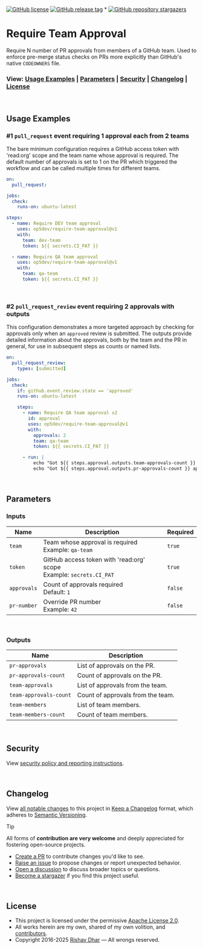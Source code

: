 [![GitHub license](https://img.shields.io/github/license/op5dev/require-team-approval?logo=apache&label=License)](LICENSE "Apache License 2.0.")
[![GitHub release tag](https://img.shields.io/github/v/release/op5dev/require-team-approval?logo=semanticrelease&label=Release)](https://github.com/op5dev/require-team-approval/releases "View all releases.")
*
[![GitHub repository stargazers](https://img.shields.io/github/stars/op5dev/require-team-approval)](https://github.com/op5dev/require-team-approval "Become a stargazer.")

# Require Team Approval

Require N number of PR approvals from members of a GitHub team. Used to enforce pre-merge status checks on PRs more explicitly than GitHub's native `CODEOWNERS` file.

### View: [Usage Examples](#usage-examples) | [Parameters](#parameters) | [Security](#security) | [Changelog](#changelog) | [License](#license)

</br>

## Usage Examples

### #1 `pull_request` event requiring 1 approval each from 2 teams

The bare minimum configuration requires a GitHub access token with 'read:org' scope and the team name whose approval is required. The default number of approvals is set to 1 on the PR which triggered the workflow and can be called multiple times for different teams.

```yaml
on:
  pull_request:

jobs:
  check:
    runs-on: ubuntu-latest

steps:
  - name: Require DEV team approval
    uses: op5dev/require-team-approval@v1
    with:
      team: dev-team
      token: ${{ secrets.CI_PAT }}

  - name: Require QA team approval
    uses: op5dev/require-team-approval@v1
    with:
      team: qa-team
      token: ${{ secrets.CI_PAT }}
```

</br>

### #2 `pull_request_review` event requiring 2 approvals with outputs

This configuration demonstrates a more targeted approach by checking for approvals only when an `approved` review is submitted. The outputs provide detailed information about the approvals, both by the team and the PR in general, for use in subsequent steps as counts or named lists.

```yaml
on:
  pull_request_review:
    types: [submitted]

jobs:
  check:
    if: github.event.review.state == 'approved'
    runs-on: ubuntu-latest

    steps:
      - name: Require QA team approval x2
        id: approval
        uses: op5dev/require-team-approval@v1
        with:
          approvals: 2
          team: qa-team
          token: ${{ secrets.CI_PAT }}

      - run: |
          echo "Got ${{ steps.approval.outputs.team-approvals-count }} / 2 approvals from QA."
          echo "Got ${{ steps.approval.outputs.pr-approvals-count }} approvals in total."
```

</br>

## Parameters

### Inputs

| Name        | Description                                                             | Required |
| ----------- | ----------------------------------------------------------------------- | -------- |
| `team`      | Team whose approval is required</br>Example: `qa-team`                  | `true`   |
| `token`     | GitHub access token with 'read:org' scope</br>Example: `secrets.CI_PAT` | `true`   |
| `approvals` | Count of approvals required</br>Default: `1`                            | `false`  |
| `pr-number` | Override PR number</br>Example: `42`                                    | `false`  |

</br>

### Outputs

| Name                   | Description                       |
| ---------------------- | --------------------------------- |
| `pr-approvals`         | List of approvals on the PR.      |
| `pr-approvals-count`   | Count of approvals on the PR.     |
| `team-approvals`       | List of approvals from the team.  |
| `team-approvals-count` | Count of approvals from the team. |
| `team-members`         | List of team members.             |
| `team-members-count`   | Count of team members.            |

</br>

## Security

View [security policy and reporting instructions](SECURITY.md).

</br>

## Changelog

View [all notable changes](https://github.com/op5dev/require-team-approval/releases "Releases.") to this project in [Keep a Changelog](https://keepachangelog.com "Keep a Changelog.") format, which adheres to [Semantic Versioning](https://semver.org "Semantic Versioning.").

> [!TIP]
>
> All forms of **contribution are very welcome** and deeply appreciated for fostering open-source projects.
>
> - [Create a PR](https://github.com/op5dev/require-team-approval/pulls "Create a pull request.") to contribute changes you'd like to see.
> - [Raise an issue](https://github.com/op5dev/require-team-approval/issues "Raise an issue.") to propose changes or report unexpected behavior.
> - [Open a discussion](https://github.com/op5dev/require-team-approval/discussions "Open a discussion.") to discuss broader topics or questions.
> - [Become a stargazer](https://github.com/op5dev/require-team-approval/stargazers "Become a stargazer.") if you find this project useful.

</br>

## License

- This project is licensed under the permissive [Apache License 2.0](LICENSE "Apache License 2.0.").
- All works herein are my own, shared of my own volition, and [contributors](https://github.com/op5dev/require-team-approval/graphs/contributors "Contributors.").
- Copyright 2016-2025 [Rishav Dhar](https://github.com/rdhar "Rishav Dhar's GitHub profile.") — All wrongs reserved.
